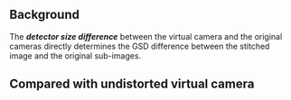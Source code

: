 ## Background
The ***detector size difference*** between the virtual camera and the original cameras directly determines the GSD difference between the stitched image and the original sub-images.

## Compared with undistorted virtual camera

